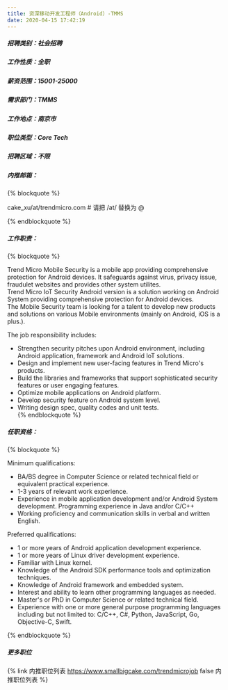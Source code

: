 ```yaml
---
title: 资深移动开发工程师（Android）-TMMS
date: 2020-04-15 17:42:19
---
```

##### 招聘类别：社会招聘
##### 工作性质：全职
##### 薪资范围：15001-25000
##### 需求部门：TMMS
##### 工作地点：南京市
##### 职位类型：Core Tech
##### 招聘区域：不限 
##### 内推邮箱：
{% blockquote %}  

cake_xu/at/trendmicro.com # 请把 /at/ 替换为 @

{% endblockquote %}

##### 工作职责：
{% blockquote %}  

Trend Micro Mobile Security is a mobile app providing comprehensive protection for Android devices. It safeguards against virus, privacy issue, fraudulet websites and provides other system utilites.  
Trend Micro IoT Security Android version is a solution working on Android System providing comprehensive protection for Android devices.  
The Mobile Security team is looking for a talent to develop new products and solutions on various Mobile environments (mainly on Android, iOS is a plus.).  

The job responsibility includes:  

- Strengthen security pitches upon Android environment, including Android application, framework and Android IoT solutions.
- Design and implement new user-facing features in Trend Micro's products.  
- Build the libraries and frameworks that support sophisticated security features or user engaging features.  
- Optimize mobile applications on Android platform.  
- Develop security feature on Android system level.  
- Writing design spec, quality codes and unit tests.  
{% endblockquote %}

##### 任职资格：
{% blockquote %}  

Minimum qualifications:  
- BA/BS degree in Computer Science or related technical field or equivalent practical experience.  
- 1-3 years of relevant work experience.  
- Experience in mobile application development and/or Android System development. Programming experience in Java and/or C/C++  
- Working proficiency and communication skills in verbal and written English.  

Preferred qualifications:  
- 1 or more years of Android application development experience.  
- 1 or more years of Linux driver development experience.  
- Familiar with Linux kernel.  
- Knowledge of the Android SDK performance tools and optimization techniques.  
- Knowledge of Android framework and embedded system.  
- Interest and ability to learn other programming languages as needed.  
- Master's or PhD in Computer Science or related technical field.  
- Experience with one or more general purpose programming languages including but not limited to: C/C++, C#, Python, JavaScript, Go, Objective-C, Swift.  

{% endblockquote %}

##### 更多职位
{% link 内推职位列表 https://www.smallbigcake.com/trendmicrojob false 内推职位列表 %}

